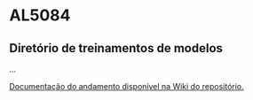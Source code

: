 # AL5084
## Diretório de treinamentos de modelos

...

[Documentação do andamento disponível na Wiki do repositório.](https://github.com/ljbitzki/AL5084/wiki)
